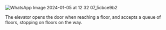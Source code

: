 ![WhatsApp Image 2024-01-05 at 12 32 07_5cbce9b2](https://github.com/Tyrael122/ElevatorSimulator/assets/115327241/c6a76a18-0222-4d85-a279-fedba4b68c42)

The elevator opens the door when reaching a floor, and accepts a queue of floors, stopping on floors on the way.
